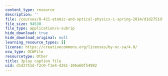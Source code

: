 ```yaml
---
content_type: resource
description: ''
file: /courses/8-421-atomic-and-optical-physics-i-spring-2014/d1d2751df2c0f1e4d261106a60f54982_jgSn1mB8uSI.srt
file_size: 94530
file_type: application/x-subrip
hide_download: true
hide_download_original: null
learning_resource_types: []
license: https://creativecommons.org/licenses/by-nc-sa/4.0/
ocw_type: OCWFile
resourcetype: Other
title: 3play caption file
uid: d1d2751d-f2c0-f1e4-d261-106a60f54982
---
```


